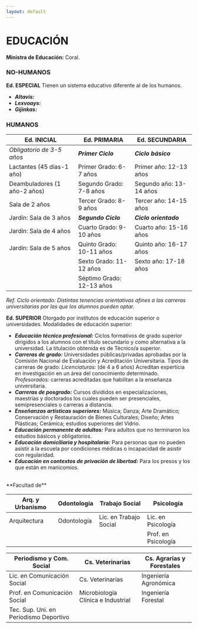 ```yaml
---
layout: default
---
```


# EDUCACIÓN

**Ministra de Educación:** Coral.

### NO-HUMANOS

**Ed. ESPECIAL**
Tienen un sistema educativo diferente al de los humanos. 
* ***Altavis:*** 
* ***Lexvoays:*** 
* ***Gijinkas:*** 

### HUMANOS

| Ed. INICIAL | Ed. PRIMARIA | Ed. SECUNDARIA |
|------|------|------|
| *Obligatorio de 3-5 años* | ***Primer Ciclo*** | ***Ciclo básico*** |
| Lactantes (45 días-1 año) | Primer Grado: 6-7 años| Primer año: 12-13 años |
| Deambuladores (1 año-2 años) | Segundo Grado: 7-8 años| Segundo año:	13-14 años |
| Sala de 2 años | Tercer Grado: 8-9 años | Tercer año: 14-15 años | 
| Jardín: Sala de 3 años | ***Segundo Ciclo*** | ***Ciclo orientado*** |
| Jardín: Sala de 4 años | Cuarto Grado: 9-10 años| Cuarto año: 15-16 años |
| Jardín: Sala de 5 años | Quinto Grado: 10-11 años | Quinto año: 16-17 años |
|| Sexto Grado: 11-12 años| Sexto año: 17-18 años |
|| Séptimo Grado: 12-13 años| |

*Ref. Ciclo orientado: Distintas tenencias orientativas afines a las carreras universitarias por las que los alumnos pueden optar.*

**Ed. SUPERIOR** Otorgado por institutos de educación superior o universidades. Modalidades de educación superior: 
* ***Educación técnico profesional:*** Ciclos formativos de grado superior dirigidos a los alumnos con el título secundario y como alternativa a la universidad. La titulación obtenida es de Técnico/a superior. 
* ***Carreras de grado:*** Universidades públicas/privadas aprobadas por la Comisión Nacional de Evaluación y Acreditación Universitaria. Tipos de carreras de grado: *Licenciaturas:* (de 4 a 6 años) Acreditan experticia en investigación en un área del conocimiento determinado. *Profesorados:* carreras acreditadas que habilitan a la enseñanza universitaria.
* ***Carreras de posgrado:*** Cursos divididos en especializaciones, maestrías y doctorados los cuales pueden ser presenciales, semipresenciales o carreras a distancia.
* ***Enseñanzas artísticas superiores:*** Música; Danza; Arte Dramático; Conservación y Restauración de Bienes Culturales; Diseño; Artes Plásticas; Cerámica; estudios superiores del Vidrio.
* ***Educación permanente de adultos:*** Para adultos que no terminaron los estudios básicos y obligatorios. 
* ***Educación domiciliaria y hospitalaria:*** Para personas que no pueden asistir a la escuela por condiciones médicas o incapacidad de asistir con regularidad.
* ***Educación en contextos de privación de libertad:*** Para los presos y los que están en manicomios. 
<BR>
**Facultad de**
  
| Arq. y Urbanismo | Odontología | Trabajo Social | Psicología |
|------|------|------|------|
| Arquitectura | Odontología | Lic. en Trabajo Social | Lic. en Psicología |
||||Prof. en Psicología|

| Periodismo y Com. Social | Cs. Veterinarias | Cs. Agrarias y Forestales |
|------|------|------|
| Lic. en Comunicación Social | Cs. Veterinarias | Ingeniería Agronómica |
| Prof. en Comunicación Social | Microbiología Clínica e Industrial | Ingeniería Forestal |
| Tec. Sup. Uni. en Periodismo Deportivo| | | |
